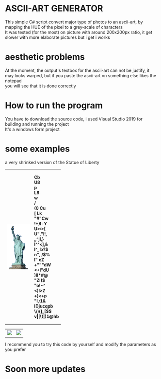 # 

# ASCII-ART GENERATOR

This simple C# script convert major type of photos to an ascii-art, by mapping the HUE of the pixel to a grey-scale of characters<br>
It was tested (for the most) on picture with around 200x200px ratio, it get slower with more elaborate pictures but i get i works

# aesthetic problems

At the moment, the output's textbox for the ascii-art can not be justify, it may looks warped, but if you paste the ascii-art on something else likes the notepad<br>
you will see that it is done correctly

# How to run the program

You have to download the source code, i used Visual Studio 2019 for building and running the project <br>
It's a windows form project

# some examples

a very shrinked version of the Statue of Liberty

<table>
  <tr>
    <th> <img src="https://github.com/DavideFantasia/asciiArt/blob/bug-fixes/statueOfLiberty.png"> </th>
  <th>
  
  <p align="justify">
   Cb          <br>
   U8          <br>
   p           <br>
   L8          <br>
    w          <br>
    /          <br>
    (0 Cu      <br>
     [ Lk      <br>
    "#"Cw      <br>
    !+}l-Y     <br>
     U>:>[     <br>
     U","l!,   <br>
     ,,^jl,}   <br>
     I^^<],&   <br>
     l^_ b?$   <br>
     n", /$%   <br>
     l"  cZ    <br>
     +"""dW    <br>
     <+I"dU    <br>
     )Il*#@    <br>
      "ZI)$    <br>
      "o!-^    <br>
      <)I>Z    <br>
      +)<+p    <br>
     "I,:1&    <br>
   I[)jucqpb   <br>
   \\)(]_[$$   <br>
  v||\}|)1@hb  <br>
  </p>
  </th>
  </tr>
  </table>
  <table>
  <tr>
    <th> <img src="https://user-images.githubusercontent.com/124063500/216690664-45aa25a7-0e0c-49a3-9505-b0f3cccc6177.png"> </th>
    <th> <img src="https://user-images.githubusercontent.com/124063500/216690903-6cba94a6-758a-490c-b75e-8b0b9e4839f3.png"> </th>
  </tr>
</table>




I recommend you to try this code by yourself and modify the parameters as you prefer

#

# Soon more updates

